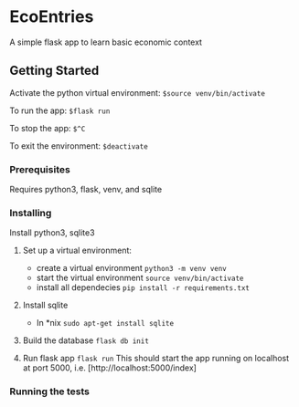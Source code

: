 # EcoEntries

A simple flask app to learn basic economic context

## Getting Started

Activate the python virtual environment:
`$source venv/bin/activate`

To run the app:
`$flask run`

To stop the app:
`$^C`

To exit the environment:
`$deactivate`

### Prerequisites

Requires python3, flask, venv, and sqlite

### Installing

Install python3, sqlite3

1. Set up a virtual environment:
    + create a virtual environment
    `python3 -m venv venv`
    + start the virtual environment
    `source venv/bin/activate`
    + install all dependecies
    `pip install -r requirements.txt`

2. Install sqlite

    + In *nix
    `sudo apt-get install sqlite`
3. Build the database
`flask db init`
4. Run flask app
`flask run`
This should start the app running on localhost at port 5000, i.e. 
[http://localhost:5000/index]

### Running the tests
